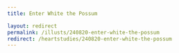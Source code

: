 ```yaml
---
title: Enter White the Possum

layout: redirect
permalink: /illusts/240820-enter-white-the-possum
redirect: /heartstudies/240820-enter-white-the-possum
---
```

